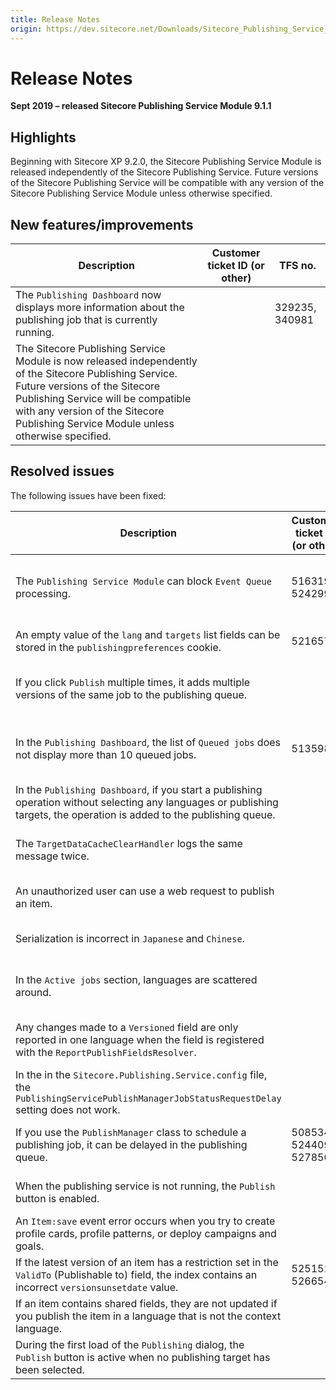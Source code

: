 ```yaml
---
title: Release Notes
origin: https://dev.sitecore.net/Downloads/Sitecore_Publishing_Service_Module/9x/Sitecore_Publishing_Service_Module_911/Release_Notes
---
```


# Release Notes

**Sept 2019 – released Sitecore Publishing Service Module 9.1.1**

## Highlights

Beginning with Sitecore XP 9.2.0, the Sitecore Publishing Service Module is released independently of the Sitecore Publishing Service. Future versions of the Sitecore Publishing Service will be compatible with any version of the Sitecore Publishing Service Module unless otherwise specified.

## New features/improvements

 | Description | Customer ticket ID (or other) | TFS no. |
 | --- | --- | --- |
 | ​​​​​​​The `Publishing Dashboard` now displays ​more information about the publishing job that is currently running. |  | 329235, 340981 |
 | ​The Sitecore Publishing Service Module is now released independently of the Sitecore Publishing Service. Future versions of the Sitecore Publishing Service will be compatible with any version of the Sitecore Publishing Service Module unless otherwise specified. |  |  |

## Resolved issues

The following issues have been fixed:

 | Description | Customer ticket ID (or other) | TFS no. |
 | --- | --- | --- |
 | ​The `Publishing Service Module` can block `Event Queue` processing​.​​​​​​​ | 516319, 524299 | 327097, 276743, 41639, 340941, 345721 |
 | ​An empty value of the `lang` and `targets` list fields can be stored in the `publishingpreferences` cookie​.​​​​​​​ | 521657 | 311209, 340957, 345729 |
 | ​​If you click `Publish` multiple times, it adds multiple versions of the same job to the publishing queue.​​​​​​​​​ |  | 327105, 324690, 340969, 345735 |
 | ​​​​​​​In the `Publishing Dashboard`, the list of `Queued jobs` does not display more than 10 queued jobs. | 513598 | 320235, 282148, 40613, 340963, 345732 |
 | ​​​​​​​In the `Publishing Dashboard`, if you start a publishing operation without selecting any languages or publishing targets, the operation is added to the publishing queue. |  | 326681, 340977, 345738 |
 | ​​​​​​​​The `TargetDataCacheClearHandler` logs the same message twice​.​ |  | 327101, 324142, 340967, 345734 |
 | ​​​​​​​​An unauthorized user can use a web request​ to publish an item. |  | 280331, 340945, 345723 |
 | ​​​​​​​​Serialization is incorrect in `Japanese` and `Chinese`. |  | 300010, 340951, 345726 |
 | In the `Active jobs` section, ​languages are scattered around.​​​​​​​ |  | 260101, 19915, 340937, 345719 |
 | ​​​​​​​Any changes made to a `Versioned` field are only reported in one language when the field is registered with the `ReportPublishFieldsResolver`. |  | 327117, 318767, 340959, 345730 |
 | ​​​​​​​In the in the `Sitecore.Publishing.Service.config` file, the `PublishingServicePublishManagerJobStatusRequestDelay` setting does not work. |  | 320201, 340961, 345731 |
 | ​​​​If you use the `PublishManager` class to schedule a publishing job, it can be delayed in the publishing queue.​​​​​​​ | 508534, 524409, 527850 | 277670, 38792, 340943, 345722 |
 | When the publishing service is not running, ​the `Publish` button is enabled.​​​​​​​ |  | 326613, 340973, 345736 |
 | ​​​​​​​​An `Item:save` event error occurs when you try to create profile cards, profile patterns, or deploy campaigns and goals. |  | 288976, 340949, 345725 |
 | ​​​​​​​If the latest version of an item has a restriction set in the `ValidTo` (Publishable to) field, ​the index contains an incorrect `versionsunsetdate` value. | 525151, 526654 | 310787, 340955, 345728 |
 | If an item contains shared fields, they are not updated if you publish the item in a language that is not the context language. |  | 331671, 340988, 345743 |
 | During the first load of the `Publishing` dialog, the `Publish` button is active when no publishing target has been selected. |  | 521657, 525955 | 306142, 306220, 340953, 345727 |